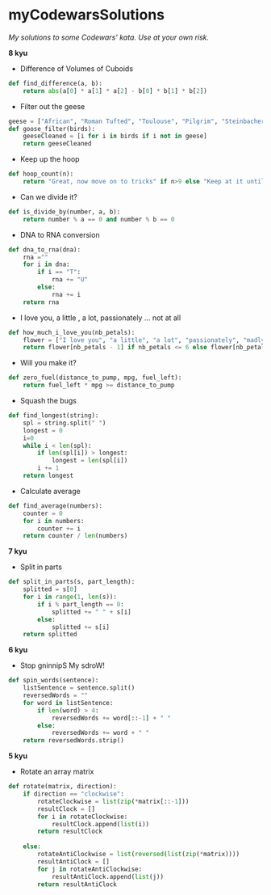 # myCodewarsSolutions
*My solutions to some Codewars' kata. Use at your own risk.*

**8 kyu**

- Difference of Volumes of Cuboids

```python
def find_difference(a, b):
    return abs(a[0] * a[1] * a[2] - b[0] * b[1] * b[2])

```
- Filter out the geese

```python
geese = ["African", "Roman Tufted", "Toulouse", "Pilgrim", "Steinbacher"]
def goose_filter(birds):
    geeseCleaned = [i for i in birds if i not in geese]
    return geeseCleaned

```
- Keep up the hoop

```python
def hoop_count(n):
    return "Great, now move on to tricks" if n>9 else "Keep at it until you get it"

```
- Can we divide it?

```python
def is_divide_by(number, a, b):
    return number % a == 0 and number % b == 0

```
- DNA to RNA conversion

```python
def dna_to_rna(dna):
    rna =""
    for i in dna:
        if i == "T":
            rna += "U"
        else:
            rna += i
    return rna

```
- I love you, a little , a lot, passionately ... not at all

```python
def how_much_i_love_you(nb_petals):
    flower = ["I love you", "a little", "a lot", "passionately", "madly", "not at all"]
    return flower[nb_petals - 1] if nb_petals <= 6 else flower[nb_petals%6-1]

```

- Will you make it?

```python
def zero_fuel(distance_to_pump, mpg, fuel_left):
    return fuel_left * mpg >= distance_to_pump

```
- Squash the bugs

```python
def find_longest(string):
    spl = string.split(" ")
    longest = 0
    i=0
    while i < len(spl):
        if len(spl[i]) > longest:
            longest = len(spl[i])
        i += 1
    return longest

```
- Calculate average

```python
def find_average(numbers):
    counter = 0
    for i in numbers:
        counter += i
    return counter / len(numbers)

``` 
**7 kyu**

- Split in parts
```python
def split_in_parts(s, part_length): 
    splitted = s[0]
    for i in range(1, len(s)):
        if i % part_length == 0:
            splitted += " " + s[i]
        else:
            splitted += s[i]
    return splitted

```
**6 kyu**

- Stop gninnipS My sdroW!

```python
def spin_words(sentence):
    listSentence = sentence.split()
    reversedWords = ""
    for word in listSentence:
        if len(word) > 4:
            reversedWords += word[::-1] + " "
        else:
            reversedWords += word + " "
    return reversedWords.strip()
```
**5 kyu**

- Rotate an array matrix

```python
def rotate(matrix, direction): 
    if direction == "clockwise":
        rotateClockwise = list(zip(*matrix[::-1]))
        resultClock = []
        for i in rotateClockwise:
            resultClock.append(list(i))
        return resultClock
            
    else:
        rotateAntiClockwise = list(reversed(list(zip(*matrix))))
        resultAntiClock = []
        for j in rotateAntiClockwise:
            resultAntiClock.append(list(j))
        return resultAntiClock

```

    

    
